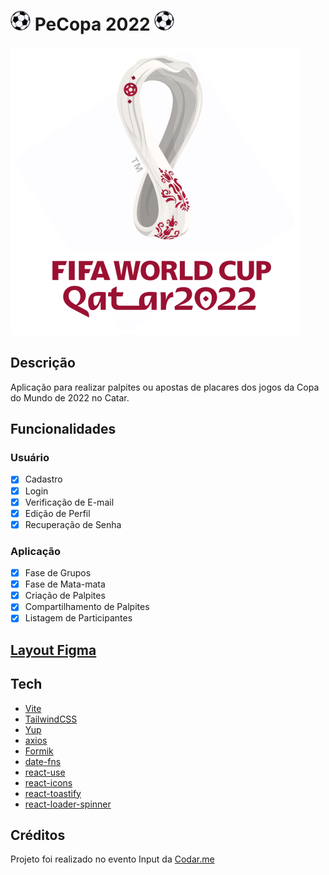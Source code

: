 # ![Bola de futebol](.github/ball.png) PeCopa 2022 ![HBola de futebol](.github/ball.png)

![Capa do projeto PeCopa 2022](.github/Capa.png)

## Descrição

Aplicação para realizar palpites ou apostas de placares dos jogos da Copa do Mundo de 2022 no Catar.

## Funcionalidades

### Usuário

- [x] Cadastro
- [x] Login
- [x] Verificação de E-mail
- [x] Edição de Perfil
- [x] Recuperação de Senha

### Aplicação

- [x] Fase de Grupos
- [x] Fase de Mata-mata
- [x] Criação de Palpites
- [x] Compartilhamento de Palpites
- [x] Listagem de Participantes

## [Layout Figma][figma]

## Tech

- [Vite][vite]
- [TailwindCSS][tailwind]
- [Yup][yup]
- [axios][axios]
- [Formik][formik]
- [date-fns][date-fns]
- [react-use][react-use]
- [react-icons][react-icons]
- [react-toastify][react-toastify]
- [react-loader-spinner][react-loader-spinner]

## Créditos

Projeto foi realizado no evento Input da [Codar.me](https://codar.me/input)

[prisma]: https://www.prisma.io
[dotenv-safe]: https://www.npmjs.com/package/dotenv-safe
[jsonwebtoken]: https://www.npmjs.com/package/jsonwebtoken
[axios]: https://axios-http.com
[date-fns]: https://date-fns.org
[koa]: https://koajs.com
[bcrypt]: https://www.npmjs.com/package/bcrypt
[vite]: https://vitejs.dev
[formik]: https://formik.org
[tailwind]: https://tailwindcss.com
[yup]: https://github.com/jquense/yup
[react-icons]: https://react-icons.github.io/react-icons
[react-toastify]: https://github.com/fkhadra/react-toastify#readme
[react-loader-spinner]: https://mhnpd.github.io/react-loader-spinner
[react-use]: https://www.npmjs.com/package/react-use
[figma]: https://www.figma.com/file/SgGHrC5RvFJoeHo0lrQRKM/Projeto-%E2%80%A2-PeCopa-2022?node-id=0%3A1
